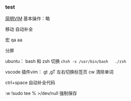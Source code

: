 ### test
[简明VIM](https://coolshell.cn/articles/5426.html)
基本操作：略

移动
自动补全

宏
qa  aa 

分屏


ubuntu：
bash 和  zsh 切换
`chsh -s /usr/bin/bash   ./zsh`


vscode 插件vim：
  gt ,gT 左右切换标签页
  cw 清除单词

  ctrl+space 自动补全代码
  
  :w !sudo tee % >/dev/null   强制保存
